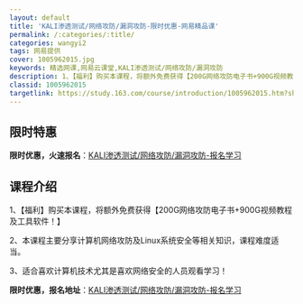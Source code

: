 ```yaml
---
layout: default
title: 'KALI渗透测试/网络攻防/漏洞攻防-限时优惠-网易精品课'
permalink: /:categories/:title/
categories: wangyi2
tags: 网易提供
cover: 1005962015.jpg
keywords: 精选网课,网易云课堂,KALI渗透测试/网络攻防/漏洞攻防
description: 1、【福利】购买本课程，将额外免费获得【200G网络攻防电子书+900G视频教程及工具软件！】2、本课程主要分享计算机网
classid: 1005962015
targetlink: https://study.163.com/course/introduction/1005962015.htm?share=1&shareId=1025206652&utm_campaign=share&utm_medium=iphoneShare&utm_source=&utm_u=1025206652
---
```


## 限时特惠

**限时优惠，火速报名**：[KALI渗透测试/网络攻防/漏洞攻防-报名学习](https://study.163.com/course/introduction/1005962015.htm?share=1&shareId=1025206652&utm_campaign=share&utm_medium=iphoneShare&utm_source=&utm_u=1025206652)

## 课程介绍

1、【福利】购买本课程，将额外免费获得【200G网络攻防电子书+900G视频教程及工具软件！】

2、本课程主要分享计算机网络攻防及Linux系统安全等相关知识，课程难度适当。

3、适合喜欢计算机技术尤其是喜欢网络安全的人员观看学习！

**限时优惠，报名地址**：[KALI渗透测试/网络攻防/漏洞攻防-报名学习](https://study.163.com/course/introduction/1005962015.htm?share=1&shareId=1025206652&utm_campaign=share&utm_medium=iphoneShare&utm_source=&utm_u=1025206652)

